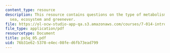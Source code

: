 ```yaml
---
content_type: resource
description: This resource contains questions on the type of metabolism, sargasso
  sea, ecosystem and greenever.
file: https://ol-ocw-studio-app-qa.s3.amazonaws.com/courses/7-014-introductory-biology-spring-2005/76b31e625378e4ec08fed6fb73ead799_ps5q_05.pdf
file_type: application/pdf
resourcetype: Document
title: ps5q_05.pdf
uid: 76b31e62-5378-e4ec-08fe-d6fb73ead799
---
```

